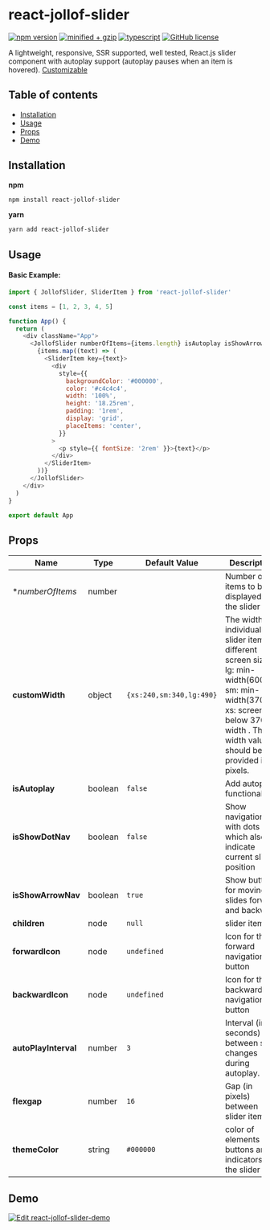 # react-jollof-slider

[![npm version](https://img.shields.io/npm/v/react-jollof-slider)](https://www.npmjs.com/package/react-jollof-slider)
[![minified + gzip](https://img.shields.io/bundlephobia/minzip/react-jollof-slider/latest)](https://bundlephobia.com/package/react-jollof-slider@latest)
[![typescript](https://badgen.net/npm/types/react-jollof-slider)](https://unpkg.com/react-jollof-slider/dist/index.d.ts)
[![GitHub license](https://img.shields.io/badge/license-MIT-blue.svg)](https://github.com/owobilum/react-jollof-slider/blob/master/LICENSE)

A lightweight, responsive, SSR supported, well tested, React.js slider component with autoplay support (autoplay pauses when an item is hovered). [ Customizable](#props)

## Table of contents

- [Installation](#installation)
- [Usage](#usage)
- [Props](#props)
- [Demo](#demo)

## Installation

**npm**

```bash
npm install react-jollof-slider
```

**yarn**

```bash
yarn add react-jollof-slider
```

## Usage

#### Basic Example:

```js
import { JollofSlider, SliderItem } from 'react-jollof-slider'

const items = [1, 2, 3, 4, 5]

function App() {
  return (
    <div className="App">
      <JollofSlider numberOfItems={items.length} isAutoplay isShowArrowNav={false} isShowDotNav>
        {items.map((text) => (
          <SliderItem key={text}>
            <div
              style={{
                backgroundColor: '#000000',
                color: '#c4c4c4',
                width: '100%',
                height: '18.25rem',
                padding: '1rem',
                display: 'grid',
                placeItems: 'center',
              }}
            >
              <p style={{ fontSize: '2rem' }}>{text}</p>
            </div>
          </SliderItem>
        ))}
      </JollofSlider>
    </div>
  )
}

export default App
```

## Props

| Name                 | Type    | Default Value            | Description                                                                                                                                                                                |
| -------------------- | ------- | ------------------------ | ------------------------------------------------------------------------------------------------------------------------------------------------------------------------------------------ |
| \*_numberOfItems_    | number  |                          | Number of items to be displayed in the slider                                                                                                                                              |
| **customWidth**      | object  | `{xs:240,sm:340,lg:490}` | The width of individual slider items at different screen sizes. lg: min-width(600px), sm: min-width(370px), xs: screens below 370px width . The width values should be provided in pixels. |
| **isAutoplay**       | boolean | `false`                  | Add autoplay functionality                                                                                                                                                                 |
| **isShowDotNav**     | boolean | `false`                  | Show navigation with dots which also indicate current slider position                                                                                                                      |
| **isShowArrowNav**   | boolean | `true`                   | Show buttons for moving slides forward and backward                                                                                                                                        |
| **children**         | node    | `null`                   | slider items                                                                                                                                                                               |
| **forwardIcon**      | node    | `undefined`              | Icon for the forward navigation button                                                                                                                                                     |
| **backwardIcon**     | node    | `undefined`              | Icon for the backward navigation button                                                                                                                                                    |
| **autoPlayInterval** | number  | `3`                      | Interval (in seconds) between slide changes during autoplay.                                                                                                                               |
| **flexgap**          | number  | `16`                     | Gap (in pixels) between slider items                                                                                                                                                       |
| **themeColor**       | string  | `#000000`                | color of elements like buttons and indicators in the slider                                                                                                                                |

## Demo

[![Edit react-jollof-slider-demo](https://codesandbox.io/static/img/play-codesandbox.svg)](https://codesandbox.io/p/github/Owobilum/slider-demo/main?file=README.md&workspace=%257B%2522activeFilepath%2522%253A%2522%252Fsrc%252FApp.js%2522%252C%2522openFiles%2522%253A%255B%255D%252C%2522sidebarPanel%2522%253A%2522EXPLORER%2522%252C%2522gitSidebarPanel%2522%253A%2522COMMIT%2522%252C%2522spaces%2522%253A%257B%2522clg6nesxp000x3b6nxzo2lnvb%2522%253A%257B%2522key%2522%253A%2522clg6nesxp000x3b6nxzo2lnvb%2522%252C%2522name%2522%253A%2522Default%2522%252C%2522devtools%2522%253A%255B%257B%2522type%2522%253A%2522PREVIEW%2522%252C%2522taskId%2522%253A%2522start%2522%252C%2522port%2522%253A3000%252C%2522key%2522%253A%2522clg6nfdqj00703b6n4w5vdw0q%2522%252C%2522isMinimized%2522%253Afalse%257D%252C%257B%2522type%2522%253A%2522TASK_LOG%2522%252C%2522taskId%2522%253A%2522start%2522%252C%2522key%2522%253A%2522clg6nfba4003s3b6njz1hdnge%2522%252C%2522isMinimized%2522%253Atrue%257D%255D%257D%257D%252C%2522currentSpace%2522%253A%2522clg6nesxp000x3b6nxzo2lnvb%2522%252C%2522spacesOrder%2522%253A%255B%2522clg6nesxp000x3b6nxzo2lnvb%2522%255D%252C%2522hideCodeEditor%2522%253Afalse%257D)
